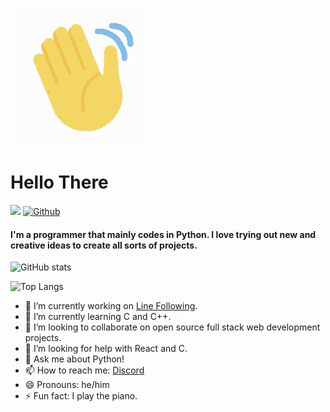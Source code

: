 ![Alt Text](https://github.com/SrijonMaster1/SrijonMaster1/blob/main/waving.gif)

# Hello There 

![](https://visitor-badge.laobi.icu/badge?page_id=SrijonMaster1.SrijonMaster1) [![Github](https://img.shields.io/github/followers/SrijonMaster1?label=Follow&style=social)](https://github.com/SrijonMaster1)

#### I'm a programmer that mainly codes in Python. I love trying out new and creative ideas to create all sorts of projects.

![GitHub stats](https://github-readme-stats.vercel.app/api?username=SrijonMaster1&show_icons=true&theme=tokyonight) 

![Top Langs](https://github-readme-stats.vercel.app/api/top-langs/?username=SrijonMaster1&theme=tokyonight)

<!--
**SrijonMaster1/SrijonMaster1** is a ✨ _special_ ✨ repository because its `README.md` (this file) appears on your GitHub profile.

Here are some ideas to get you started: -->

* 🔭 I’m currently working on [Line Following](https://github.com/kethan1/Roborave/).
* 🌱 I’m currently learning C and C++.
* 👯 I’m looking to collaborate on open source full stack web development projects.
* 🤔 I’m looking for help with React and C.
* 💬 Ask me about Python!
* 📫 How to reach me: [Discord](https://discords.com/bio/p/boltingmaster)
* 😄 Pronouns: he/him
* ⚡ Fun fact: I play the piano.
